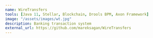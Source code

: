 ```yaml
---
name: WireTransfers
tools: [Java 11, Stellar, Blockchain, Drools BPM, Axon Framework]
image: "/assets/images/wt.jpg"
description: Banking transaction system
external_url: https://github.com/mareksagan/WireTransfers
---
```

